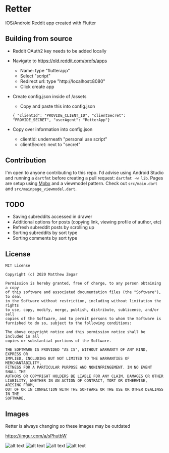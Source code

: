 # Retter

IOS/Android Reddit app created with Flutter

## Building from source

- Reddit OAuth2 key needs to be added locally
- Navigate to https://old.reddit.com/prefs/apps
    - Name: type "flutterapp"
    - Select "script"
    - Redirect url: type "http://localhost:8080"
    - Click create app
- Create config.json inside of /assets
    - Copy and paste this into config.json

    `{ "clientId": "PROVIDE_CLIENT_ID", "clientSecret": "PROVIDE_SECRET", "userAgent": "RetterApp"}`



- Copy over information into config.json
    - clientId: underneath "personal use script"
    - clientSecret: next to "secret"

## Contribution

I'm open to anyone contributing to this repo. I'd advise using Android Studio and running a `dartfmt` before creating a pull request: `dartfmt -w lib`.
Pages are setup using [Mobx](https://pub.dev/packages/mobx) and a viewmodel pattern. Check out `src/main.dart` and `src/mainpage_viewmodel.dart`.

## TODO

- Saving subreddits accessed in drawer
- Additional options for posts (copying link, viewing profile of author, etc)
- Refresh subreddit posts by scrolling up
- Sorting subreddits by sort type
- Sorting comments by sort type

## License

```
MIT License

Copyright (c) 2020 Matthew Zegar

Permission is hereby granted, free of charge, to any person obtaining a copy
of this software and associated documentation files (the "Software"), to deal
in the Software without restriction, including without limitation the rights
to use, copy, modify, merge, publish, distribute, sublicense, and/or sell
copies of the Software, and to permit persons to whom the Software is
furnished to do so, subject to the following conditions:

The above copyright notice and this permission notice shall be included in all
copies or substantial portions of the Software.

THE SOFTWARE IS PROVIDED "AS IS", WITHOUT WARRANTY OF ANY KIND, EXPRESS OR
IMPLIED, INCLUDING BUT NOT LIMITED TO THE WARRANTIES OF MERCHANTABILITY,
FITNESS FOR A PARTICULAR PURPOSE AND NONINFRINGEMENT. IN NO EVENT SHALL THE
AUTHORS OR COPYRIGHT HOLDERS BE LIABLE FOR ANY CLAIM, DAMAGES OR OTHER
LIABILITY, WHETHER IN AN ACTION OF CONTRACT, TORT OR OTHERWISE, ARISING FROM,
OUT OF OR IN CONNECTION WITH THE SOFTWARE OR THE USE OR OTHER DEALINGS IN THE
SOFTWARE.
```

## Images

Retter is always changing so these images may be outdated

https://imgur.com/a/sPhutbW


![alt text](https://raw.githubusercontent.com/mzegar/Retter/master/screenshots/img1.jpg "img1")
![alt text](https://raw.githubusercontent.com/mzegar/Retter/master/screenshots/img2.jpg "img2")
![alt text](https://raw.githubusercontent.com/mzegar/Retter/master/screenshots/img3.jpg "img3")
![alt text](https://raw.githubusercontent.com/mzegar/Retter/master/screenshots/img4.jpg "img4")
